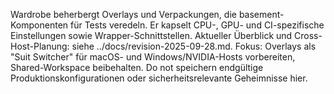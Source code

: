 Wardrobe beherbergt Overlays und Verpackungen, die basement-Komponenten für Tests veredeln.
Er kapselt CPU-, GPU- und CI-spezifische Einstellungen sowie Wrapper-Schnittstellen.
Aktueller Überblick und Cross-Host-Planung: siehe ../docs/revision-2025-09-28.md.
Fokus: Overlays als "Suit Switcher" für macOS- und Windows/NVIDIA-Hosts vorbereiten, Shared-Workspace beibehalten.
Do not speichern endgültige Produktionskonfigurationen oder sicherheitsrelevante Geheimnisse hier.
